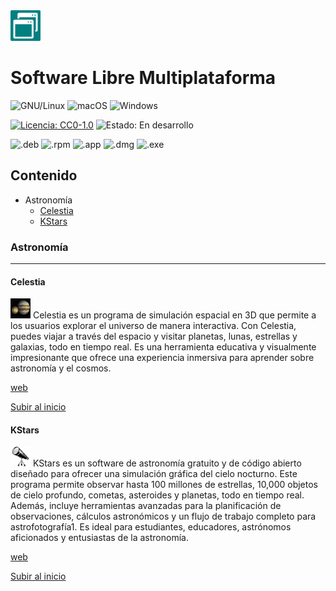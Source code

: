 <img src="/assets/img/banner.png" alt="logo" width="48" />

# Software Libre Multiplataforma 
![GNU/Linux](https://img.shields.io/badge/GNU/Linux-green) ![macOS](https://img.shields.io/badge/macOS-red) ![Windows](https://img.shields.io/badge/Windows-blue)

[![Licencia: CC0-1.0](https://img.shields.io/badge/Licencia-CC0--1.0-lightgrey)](http://creativecommons.org/publicdomain/zero/1.0/) ![Estado: En desarrollo](https://img.shields.io/badge/Estado-En%20desarrollo-yellow) 

![.deb](https://img.shields.io/badge/.deb-orange) ![.rpm](https://img.shields.io/badge/.rpm-orange) ![.app](https://img.shields.io/badge/.app-orange) ![.dmg](https://img.shields.io/badge/.dmg-orange) ![.exe](https://img.shields.io/badge/.exe-orange)

<a name="contenido"></a>
## Contenido  
 - Astronomía
   - [Celestia](#celestia)
   - [KStars](#kstars)


### Astronomía
---
<a name="celestia"></a>
#### Celestia
<img src="/assets/img/celestia.png" alt="celestia"/>
Celestia es un programa de simulación espacial en 3D que permite a los usuarios explorar el universo de manera interactiva. Con Celestia, puedes viajar a través del espacio y visitar planetas, lunas, estrellas y galaxias, todo en tiempo real. Es una herramienta educativa y visualmente impresionante que ofrece una experiencia inmersiva para aprender sobre astronomía y el cosmos.

<a href="https://celestiaproject.space/" target="_blank">web</a>

[Subir al inicio](#contenido)

<a name="kstars"></a>
#### KStars
<img src="/assets/img/kstars.png" alt="kstars"/>
KStars es un software de astronomía gratuito y de código abierto diseñado para ofrecer una simulación gráfica del cielo nocturno. Este programa permite observar hasta 100 millones de estrellas, 10,000 objetos de cielo profundo, cometas, asteroides y planetas, todo en tiempo real. Además, incluye herramientas avanzadas para la planificación de observaciones, cálculos astronómicos y un flujo de trabajo completo para astrofotografía1. Es ideal para estudiantes, educadores, astrónomos aficionados y entusiastas de la astronomía.

<a href="https://kstars.kde.org/" target="_blank">web</a>

[Subir al inicio](#contenido)
